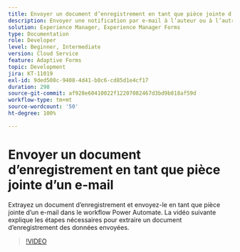 ```yaml
---
title: Envoyer un document d’enregistrement en tant que pièce jointe d’un e-mail
description: Envoyer une notification par e-mail à l’auteur ou à l’autrice avec le document d’enregistrement en tant que pièce jointe d’un e-mail
solution: Experience Manager, Experience Manager Forms
type: Documentation
role: Developer
level: Beginner, Intermediate
version: Cloud Service
feature: Adaptive Forms
topic: Development
jira: KT-11019
exl-id: 9ded508c-9408-4d41-b8c6-cd85d1e4cf17
duration: 298
source-git-commit: af928e60410022f12207082467d3bd9b818af59d
workflow-type: tm+mt
source-wordcount: '50'
ht-degree: 100%

---
```


# Envoyer un document d’enregistrement en tant que pièce jointe d’un e-mail

Extrayez un document d’enregistrement et envoyez-le en tant que pièce jointe d’un e-mail dans le workflow Power Automate.
La vidéo suivante explique les étapes nécessaires pour extraire un document d’enregistrement des données envoyées.
>[!VIDEO](https://video.tv.adobe.com/v/346731?quality=12&learn=on)
